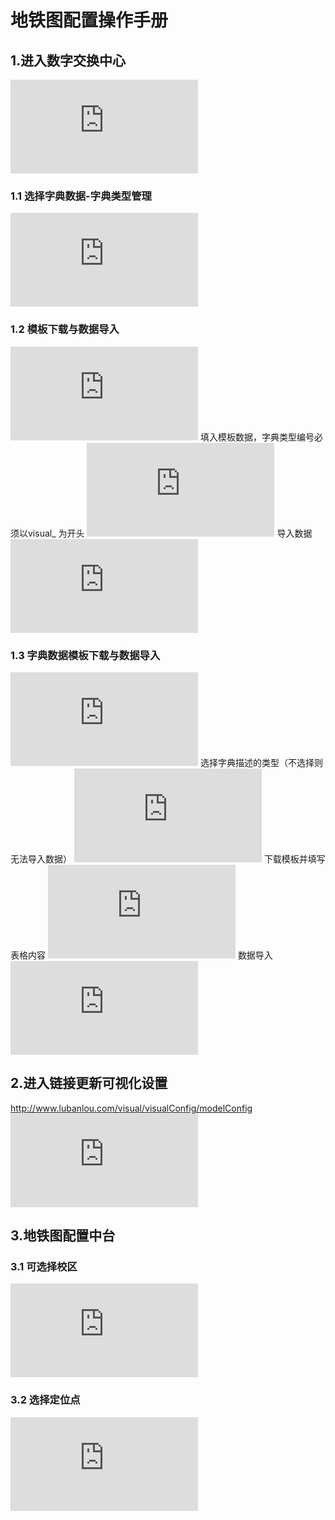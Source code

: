 # 地铁图配置操作手册

## 1.进入数字交换中心
![](https://docs2.lubanlou.com/server/index.php?s=/api/attachment/visitFile/sign/1a71486d64aaaa2a18fb0c9978248e46)
### 1.1 选择字典数据-字典类型管理
![](https://docs2.lubanlou.com/server/index.php?s=/api/attachment/visitFile/sign/459087008d937cc63a369d6b435a3d7c)
### 1.2 模板下载与数据导入
![](https://docs2.lubanlou.com/server/index.php?s=/api/attachment/visitFile/sign/bc6b8568dab1ec5898433bf205e72be9)
填入模板数据，字典类型编号必须以visual_ 为开头
![](https://docs2.lubanlou.com/server/index.php?s=/api/attachment/visitFile/sign/9d8032f2b0718888a6eeb6de9fecdd1c)
导入数据
![](https://docs2.lubanlou.com/server/index.php?s=/api/attachment/visitFile/sign/c33e2a3c30206e693e4966855023a703)
### 1.3 字典数据模板下载与数据导入
![](https://docs2.lubanlou.com/server/index.php?s=/api/attachment/visitFile/sign/09b73df6c331379c10e3db793946bc6c)
选择字典描述的类型（不选择则无法导入数据）
![](https://docs2.lubanlou.com/server/index.php?s=/api/attachment/visitFile/sign/38505cb11f5fe1edd91900d459e5f97b)
下载模板并填写表格内容
![](https://docs2.lubanlou.com/server/index.php?s=/api/attachment/visitFile/sign/1f3a740c89f86a4d6d72d1836728c06a)
数据导入
![](https://docs2.lubanlou.com/server/index.php?s=/api/attachment/visitFile/sign/1df52c150acafe15f54b56639c022afc)

## 2.进入链接更新可视化设置
http://www.lubanlou.com/visual/visualConfig/modelConfig
![](https://docs2.lubanlou.com/server/index.php?s=/api/attachment/visitFile/sign/d2b923373ba5b81a4b1eaa04f90641a7)

## 3.地铁图配置中台
### 3.1 可选择校区
![](https://docs2.lubanlou.com/server/index.php?s=/api/attachment/visitFile/sign/fc73074243eca6e5104b951a79a692f6)
### 3.2 选择定位点
![](https://docs2.lubanlou.com/server/index.php?s=/api/attachment/visitFile/sign/4f41cc4fd7a9b143b2dd824450d19d34)


